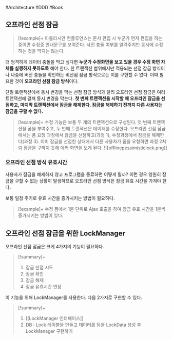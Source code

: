 #Architecture #DDD #Book

## 오프라인 선점 잠금
> [!example]+ 
> 아틀라시안 컨플루언스는 문서 편집 시 누군가 먼저 편집을 하는 중이면 수정중 안내문구를 보여준다. 사전 충돌 여부를 알려주지만 동시에 수정하는 것을 막지는 않는다.

더 엄격하게 데이터 충돌을 막고 싶다면 **누군가 수정화면을 보고 있을 경우 수정 화면 자체를 실행하지 못하도록** 해야 한다. 한 트랜잭션 범위에서만 적용되는 선점 잠금 방식이나 나중에 버전 충돌을 확인하는 비선점 잠금 방식으로는 이를 구현할 수 없다. 이때 필요한 것이 **오프라인 선점 잠금 방식**이다.

단일 트랜잭션에서 동시 변경을 막는 선점 잠금 방식과 달리 오프라인 선점 잠금은 여러 트랜잭션에 걸쳐 동시 변경을 막는다. **첫 번째 트랜잭션을 시작할 때 오프라인 잠금을 선점하고, 마지막 트랜잭션에서 잠금을 해제한다. 잠금을 해제하기 전까지 다른 사용자는 잠금을 구할 수 없다.**


> [!example]+ 
> 수정 기능은 보통 두 개의 트랜잭션으로 구성된다. 첫 번째 트랜잭션을 폼을 부여주고, 두 번째 트랜잭션은 데이터를 수정한다. 오프라인 선점 잠금에서는 폼 요청 과정에서 잠금을 선점하고(과정 1), 수정과정에서 잠금을 해제한다(과정 3). 이미 잠금을 선점한 상태에서 다른 사용자가 폼을 요청하면 과정 2처럼 잠금을 구하지 못해 에러 화면을 보게 된다.
> ![[offlinepessimisticlock.png]]


### 오프라인 선점 방식 유효시간
사용자가 잠금을 해제하지 않고 프로그램을 종료하면 어떻게 될까? 이런 경우 영원히 잠금을 구할 수 없는 상황이 발생하므로 오프라인 선점 방식은 잠금 유효 시간을 가져야 한다.

보통 일정 주기로 유효 시간을 증가시키는 방법이 필요하다.

> [!example]+ 
> 수정 폼에서 1분 단위로 Ajax 호출을 하여 잠금 유효 시간을 1분씩 증가시키는 방법이 있다.


## 오프라인 선점 잠금을 위한 LockManager
오프라인 선점 잠금은 크게 4가지의 기능이 필요하다.

> [!summary]+ 
> 1. 잠금 선점 시도
> 2. 잠금 확인
> 3. 잠금 해제
> 4. 잠금 유효시간 연장

이 기능을 위해 LockManager를 사용한다. 다음 2가지로 구현할 수 있다.

> [!summary]+ 
> 1. [[LockManager 인터페이스]]
> 2. DB : Lock 테이블을 만들고 데이터를 담을 LockData 생성 후 LockManager 구현하기

